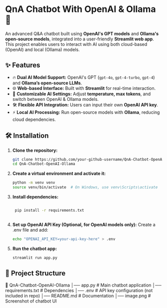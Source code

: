 # QnA Chatbot With OpenAI & Ollama 🚀  

An advanced Q&A chatbot built using **OpenAI's GPT models** and **Ollama's open-source models**, integrated into a user-friendly **Streamlit web app**. This project enables users to interact with AI using both cloud-based (OpenAI) and local (Ollama) models.  

## ✨ Features  
- 🔥 **Dual AI Model Support:** OpenAI's GPT (`gpt-4o`, `gpt-4-turbo`, `gpt-4`) and **Ollama’s open-source LLMs**.  
- 🌐 **Web-based Interface:** Built with **Streamlit** for real-time interaction.  
- 🎯 **Customizable AI Settings:** Adjust **temperature, max tokens**, and switch between OpenAI & Ollama models.  
- 🛠 **Flexible API Integration:** Users can input their own **OpenAI API key**.  
- ⚡ **Local AI Processing:** Run open-source models with **Ollama**, reducing cloud dependencies.  

## 🛠 Installation  

1. **Clone the repository:**
   
   ```sh
   git clone https://github.com/your-github-username/QnA-Chatbot-OpenAI-Ollama.git
   cd QnA-Chatbot-OpenAI-Ollama
   
2. **Create a virtual environment and activate it:**
   
   ```sh
   python -m venv venv  
   source venv/bin/activate  # On Windows, use venv\Scripts\activate
   
3. **Install dependencies:**

   ```sh

    pip install -r requirements.txt
     
4. **Set up OpenAI API Key (Optional, for OpenAI models only):**
   Create a .env file and add:

   ```sh
   echo "OPENAI_API_KEY=your-api-key-here" > .env

5. **Run the chatbot app:**

   ```sh
   streamlit run app.py

## **📂 Project Structure**
📁 QnA-Chatbot-OpenAI-Ollama
│── app.py                # Main chatbot application
│── requirements.txt       # Dependencies
│── .env                   # API key configuration (not included in repo)
│── README.md              # Documentation
│── image.png              # Screenshot of chatbot UI


    

